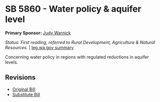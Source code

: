 # SB 5860 - Water policy & aquifer level
**Primary Sponsor:** [Judy Warnick](/person/leg/judith.warnick.md)

*Status: First reading, referred to Rural Development, Agriculture & Natural Resources.* | [leg.wa.gov summary](https://app.leg.wa.gov/billsummary?BillNumber=5860&Year=2021)

Concerning water policy in regions with regulated reductions in aquifer levels.

## Revisions
* [Original Bill](1/)
* [Substitute Bill](S/)
